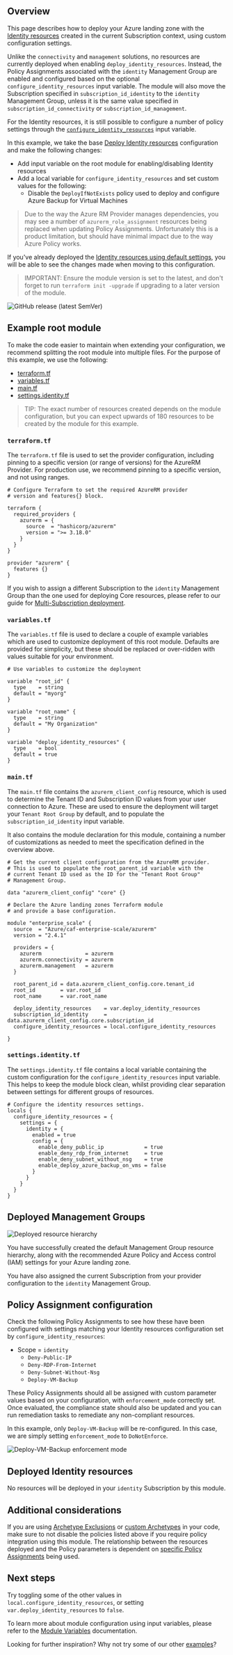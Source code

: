 <!-- markdownlint-disable first-line-h1 -->
## Overview

This page describes how to deploy your Azure landing zone with the [Identity resources][wiki_identity_resources] created in the current Subscription context, using custom configuration settings.

Unlike the `connectivity` and `management` solutions, no resources are currently deployed when enabling `deploy_identity_resources`.
Instead, the Policy Assignments associated with the `identity` Management Group are enabled and configured based on the optional `configure_identity_resources` input variable.
The module will also move the Subscription specified in `subscription_id_identity` to the `identity` Management Group, unless it is the same value specified in `subscription_id_connectivity` or `subscription_id_management`.

For the Identity resources, it is still possible to configure a number of policy settings through the [`configure_identity_resources`][configure_identity_resources] input variable.

In this example, we take the base [Deploy Identity resources][wiki_deploy_identity_resources] configuration and make the following changes:

- Add input variable on the root module for enabling/disabling Identity resources
- Add a local variable for `configure_identity_resources` and set custom values for the following:
  - Disable the `DeployIfNotExists` policy used to deploy and configure Azure Backup for Virtual Machines

> Due to the way the Azure RM Provider manages dependencies, you may see a number of `azurerm_role_assignment` resources being replaced when updating Policy Assignments.
Unfortunately this is a product limitation, but should have minimal impact due to the way Azure Policy works.

If you've already deployed the [Identity resources using default settings][wiki_deploy_identity_resources], you will be able to see the changes made when moving to this configuration.

> IMPORTANT: Ensure the module version is set to the latest, and don't forget to run `terraform init -upgrade` if upgrading to a later version of the module.

![GitHub release (latest SemVer)](https://img.shields.io/github/v/release/Azure/terraform-azurerm-caf-enterprise-scale?style=flat&logo=github)

## Example root module

To make the code easier to maintain when extending your configuration, we recommend splitting the root module into multiple files. For the purpose of this example, we use the following:

- [terraform.tf](#terraformtf)
- [variables.tf](#variablestf)
- [main.tf](#maintf)
- [settings.identity.tf](#settingsidentitytf)

> TIP: The exact number of resources created depends on the module configuration, but you can expect upwards of 180 resources to be created by the module for this example.

### `terraform.tf`

The `terraform.tf` file is used to set the provider configuration, including pinning to a specific version (or range of versions) for the AzureRM Provider. For production use, we recommend pinning to a specific version, and not using ranges.

```hcl
# Configure Terraform to set the required AzureRM provider
# version and features{} block.

terraform {
  required_providers {
    azurerm = {
      source  = "hashicorp/azurerm"
      version = ">= 3.18.0"
    }
  }
}

provider "azurerm" {
  features {}
}
```

If you wish to assign a different Subscription to the `identity` Management Group than the one used for deploying Core resources, please refer to our guide for [Multi-Subscription deployment][wiki_provider_configuration_multi].

### `variables.tf`

The `variables.tf` file is used to declare a couple of example variables which are used to customize deployment of this root module. Defaults are provided for simplicity, but these should be replaced or over-ridden with values suitable for your environment.

```hcl
# Use variables to customize the deployment

variable "root_id" {
  type    = string
  default = "myorg"
}

variable "root_name" {
  type    = string
  default = "My Organization"
}

variable "deploy_identity_resources" {
  type    = bool
  default = true
}
```

### `main.tf`

The `main.tf` file contains the `azurerm_client_config` resource, which is used to determine the Tenant ID and Subscription ID values from your user connection to Azure. These are used to ensure the deployment will target your `Tenant Root Group` by default, and to populate the `subscription_id_identity` input variable.

It also contains the module declaration for this module, containing a number of customizations as needed to meet the specification defined in the overview above.

```hcl
# Get the current client configuration from the AzureRM provider.
# This is used to populate the root_parent_id variable with the
# current Tenant ID used as the ID for the "Tenant Root Group"
# Management Group.

data "azurerm_client_config" "core" {}

# Declare the Azure landing zones Terraform module
# and provide a base configuration.

module "enterprise_scale" {
  source  = "Azure/caf-enterprise-scale/azurerm"
  version = "2.4.1"

  providers = {
    azurerm              = azurerm
    azurerm.connectivity = azurerm
    azurerm.management   = azurerm
  }

  root_parent_id = data.azurerm_client_config.core.tenant_id
  root_id        = var.root_id
  root_name      = var.root_name

  deploy_identity_resources    = var.deploy_identity_resources
  subscription_id_identity     = data.azurerm_client_config.core.subscription_id
  configure_identity_resources = local.configure_identity_resources

}
```

### `settings.identity.tf`

The `settings.identity.tf` file contains a local variable containing the custom configuration for the `configure_identity_resources` input variable.
This helps to keep the module block clean, whilst providing clear separation between settings for different groups of resources.

```hcl
# Configure the identity resources settings.
locals {
  configure_identity_resources = {
    settings = {
      identity = {
        enabled = true
        config = {
          enable_deny_public_ip             = true
          enable_deny_rdp_from_internet     = true
          enable_deny_subnet_without_nsg    = true
          enable_deploy_azure_backup_on_vms = false
        }
      }
    }
  }
}
```

## Deployed Management Groups

![Deployed resource hierarchy](media/examples-deploy-identity-custom-core.png)

You have successfully created the default Management Group resource hierarchy, along with the recommended Azure Policy and Access control (IAM) settings for your Azure landing zone.

You have also assigned the current Subscription from your provider configuration to the `identity` Management Group.

## Policy Assignment configuration

Check the following Policy Assignments to see how these have been configured with settings matching your Identity resources configuration set by `configure_identity_resources`:

- Scope = `identity`
  - `Deny-Public-IP`
  - `Deny-RDP-From-Internet`
  - `Deny-Subnet-Without-Nsg`
  - `Deploy-VM-Backup`

These Policy Assignments should all be assigned with custom parameter values based on your configuration, with `enforcement_mode` correctly set.
Once evaluated, the compliance state should also be updated and you can run remediation tasks to remediate any non-compliant resources.

In this example, only `Deploy-VM-Backup` will be re-configured. In this case, we are simply setting `enforcement_mode` to `DoNotEnforce`.

![Deploy-VM-Backup enforcement mode](media/examples-deploy-identity-custom-policy-enforcement.png)

## Deployed Identity resources

No resources will be deployed in your `identity` Subscription by this module.

## Additional considerations

If you are using [Archetype Exclusions][archetype_exclusions] or [custom Archetypes][custom_archetypes] in your code, make sure to not disable the policies listed above if you require policy integration using this module.
The relationship between the resources deployed and the Policy parameters is dependent on [specific Policy Assignments](#policy-assignment-configuration) being used.

## Next steps

Try toggling some of the other values in `local.configure_identity_resources`, or setting `var.deploy_identity_resources` to `false`.

To learn more about module configuration using input variables, please refer to the [Module Variables](%5BUser-Guide%5D-Module-Variables) documentation.

Looking for further inspiration? Why not try some of our other [examples][wiki_examples]?

[//]: # "************************"
[//]: # "INSERT LINK LABELS BELOW"
[//]: # "************************"

[wiki_management_resources]:         %5BUser-Guide%5D-Management-Resources "Wiki - Management Resources."
[wiki_identity_resources]:           %5BUser-Guide%5D-Identity-Resources "Wiki - Identity Resources."
[wiki_deploy_identity_resources]:    %5BExamples%5D-Deploy-Identity-Resources "Wiki - Deploy Identity Resources."
[wiki_provider_configuration_multi]: %5BUser-Guide%5D-Provider-Configuration#multi-subscription-deployment "Wiki - Provider Configuration - Multi-Subscription deployment."
[wiki_examples]:                     Examples "Wiki - Examples"

[configure_identity_resources]: %5BVariables%5D-configure_identity_resources "Instructions for how to use the configure_identity_resources variable."
[deploy_identity_resources]:    %5BVariables%5D-deploy_identity_resources "Instructions for how to use the deploy_identity_resources variable."
[subscription_id_identity]:     %5BVariables%5D-subscription_id_identity "Instructions for how to use the subscription_id_identity variable."
[default_location]:             %5BVariables%5D-default_location "Instructions for how to use the default_location variable."
[archetype_exclusions]:         %5BExamples%5D-Expand-Built-in-Archetype-Definitions#to-enable-the-exclusion-function "Wiki - Expand Built-in Archetype Definitions # To enable the exclusion function"
[custom_archetypes]:            %5BUser-Guide%5D-Archetype-Definitions "[User Guide] Archetype Definitions"

[azure_tag_support]: https://docs.microsoft.com/azure/azure-resource-manager/management/tag-support "Tag support for Azure resources"
